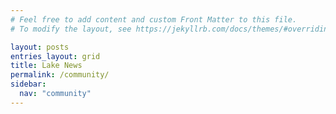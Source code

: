 ```yaml
---
# Feel free to add content and custom Front Matter to this file.
# To modify the layout, see https://jekyllrb.com/docs/themes/#overriding-theme-defaults

layout: posts
entries_layout: grid
title: Lake News
permalink: /community/
sidebar:
  nav: "community"
---
```

